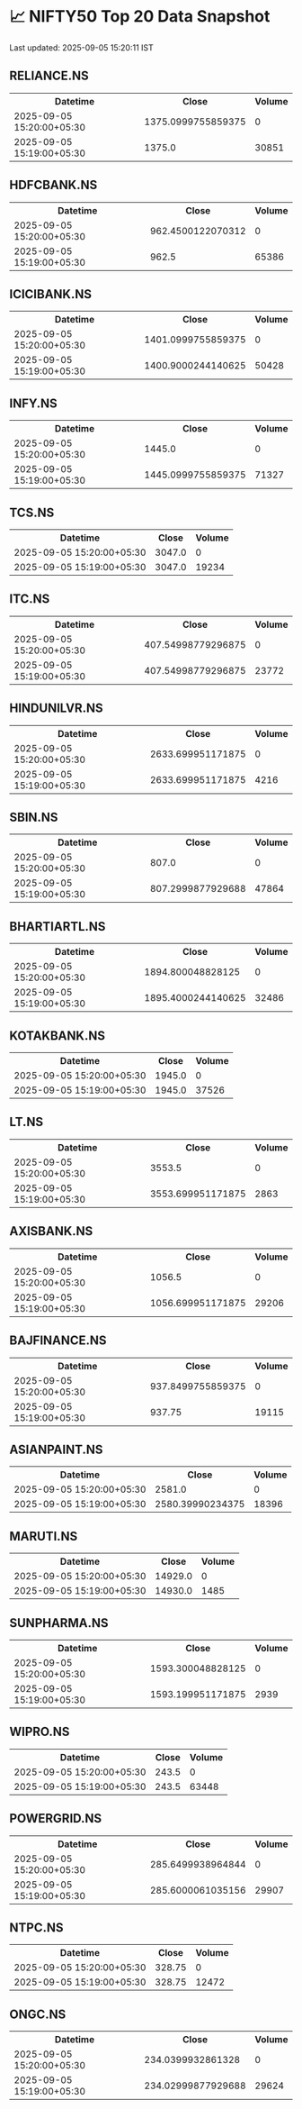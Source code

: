 # 📈 NIFTY50 Top 20 Data Snapshot

Last updated: 2025-09-05 15:20:11 IST

## RELIANCE.NS

<table>
  <tr><th>Datetime</th><th>Close</th><th>Volume</th></tr>
  <tr><td>2025-09-05 15:20:00+05:30</td><td>1375.0999755859375</td><td>0</td></tr>
  <tr><td>2025-09-05 15:19:00+05:30</td><td>1375.0</td><td>30851</td></tr>
</table>

## HDFCBANK.NS

<table>
  <tr><th>Datetime</th><th>Close</th><th>Volume</th></tr>
  <tr><td>2025-09-05 15:20:00+05:30</td><td>962.4500122070312</td><td>0</td></tr>
  <tr><td>2025-09-05 15:19:00+05:30</td><td>962.5</td><td>65386</td></tr>
</table>

## ICICIBANK.NS

<table>
  <tr><th>Datetime</th><th>Close</th><th>Volume</th></tr>
  <tr><td>2025-09-05 15:20:00+05:30</td><td>1401.0999755859375</td><td>0</td></tr>
  <tr><td>2025-09-05 15:19:00+05:30</td><td>1400.9000244140625</td><td>50428</td></tr>
</table>

## INFY.NS

<table>
  <tr><th>Datetime</th><th>Close</th><th>Volume</th></tr>
  <tr><td>2025-09-05 15:20:00+05:30</td><td>1445.0</td><td>0</td></tr>
  <tr><td>2025-09-05 15:19:00+05:30</td><td>1445.0999755859375</td><td>71327</td></tr>
</table>

## TCS.NS

<table>
  <tr><th>Datetime</th><th>Close</th><th>Volume</th></tr>
  <tr><td>2025-09-05 15:20:00+05:30</td><td>3047.0</td><td>0</td></tr>
  <tr><td>2025-09-05 15:19:00+05:30</td><td>3047.0</td><td>19234</td></tr>
</table>

## ITC.NS

<table>
  <tr><th>Datetime</th><th>Close</th><th>Volume</th></tr>
  <tr><td>2025-09-05 15:20:00+05:30</td><td>407.54998779296875</td><td>0</td></tr>
  <tr><td>2025-09-05 15:19:00+05:30</td><td>407.54998779296875</td><td>23772</td></tr>
</table>

## HINDUNILVR.NS

<table>
  <tr><th>Datetime</th><th>Close</th><th>Volume</th></tr>
  <tr><td>2025-09-05 15:20:00+05:30</td><td>2633.699951171875</td><td>0</td></tr>
  <tr><td>2025-09-05 15:19:00+05:30</td><td>2633.699951171875</td><td>4216</td></tr>
</table>

## SBIN.NS

<table>
  <tr><th>Datetime</th><th>Close</th><th>Volume</th></tr>
  <tr><td>2025-09-05 15:20:00+05:30</td><td>807.0</td><td>0</td></tr>
  <tr><td>2025-09-05 15:19:00+05:30</td><td>807.2999877929688</td><td>47864</td></tr>
</table>

## BHARTIARTL.NS

<table>
  <tr><th>Datetime</th><th>Close</th><th>Volume</th></tr>
  <tr><td>2025-09-05 15:20:00+05:30</td><td>1894.800048828125</td><td>0</td></tr>
  <tr><td>2025-09-05 15:19:00+05:30</td><td>1895.4000244140625</td><td>32486</td></tr>
</table>

## KOTAKBANK.NS

<table>
  <tr><th>Datetime</th><th>Close</th><th>Volume</th></tr>
  <tr><td>2025-09-05 15:20:00+05:30</td><td>1945.0</td><td>0</td></tr>
  <tr><td>2025-09-05 15:19:00+05:30</td><td>1945.0</td><td>37526</td></tr>
</table>

## LT.NS

<table>
  <tr><th>Datetime</th><th>Close</th><th>Volume</th></tr>
  <tr><td>2025-09-05 15:20:00+05:30</td><td>3553.5</td><td>0</td></tr>
  <tr><td>2025-09-05 15:19:00+05:30</td><td>3553.699951171875</td><td>2863</td></tr>
</table>

## AXISBANK.NS

<table>
  <tr><th>Datetime</th><th>Close</th><th>Volume</th></tr>
  <tr><td>2025-09-05 15:20:00+05:30</td><td>1056.5</td><td>0</td></tr>
  <tr><td>2025-09-05 15:19:00+05:30</td><td>1056.699951171875</td><td>29206</td></tr>
</table>

## BAJFINANCE.NS

<table>
  <tr><th>Datetime</th><th>Close</th><th>Volume</th></tr>
  <tr><td>2025-09-05 15:20:00+05:30</td><td>937.8499755859375</td><td>0</td></tr>
  <tr><td>2025-09-05 15:19:00+05:30</td><td>937.75</td><td>19115</td></tr>
</table>

## ASIANPAINT.NS

<table>
  <tr><th>Datetime</th><th>Close</th><th>Volume</th></tr>
  <tr><td>2025-09-05 15:20:00+05:30</td><td>2581.0</td><td>0</td></tr>
  <tr><td>2025-09-05 15:19:00+05:30</td><td>2580.39990234375</td><td>18396</td></tr>
</table>

## MARUTI.NS

<table>
  <tr><th>Datetime</th><th>Close</th><th>Volume</th></tr>
  <tr><td>2025-09-05 15:20:00+05:30</td><td>14929.0</td><td>0</td></tr>
  <tr><td>2025-09-05 15:19:00+05:30</td><td>14930.0</td><td>1485</td></tr>
</table>

## SUNPHARMA.NS

<table>
  <tr><th>Datetime</th><th>Close</th><th>Volume</th></tr>
  <tr><td>2025-09-05 15:20:00+05:30</td><td>1593.300048828125</td><td>0</td></tr>
  <tr><td>2025-09-05 15:19:00+05:30</td><td>1593.199951171875</td><td>2939</td></tr>
</table>

## WIPRO.NS

<table>
  <tr><th>Datetime</th><th>Close</th><th>Volume</th></tr>
  <tr><td>2025-09-05 15:20:00+05:30</td><td>243.5</td><td>0</td></tr>
  <tr><td>2025-09-05 15:19:00+05:30</td><td>243.5</td><td>63448</td></tr>
</table>

## POWERGRID.NS

<table>
  <tr><th>Datetime</th><th>Close</th><th>Volume</th></tr>
  <tr><td>2025-09-05 15:20:00+05:30</td><td>285.6499938964844</td><td>0</td></tr>
  <tr><td>2025-09-05 15:19:00+05:30</td><td>285.6000061035156</td><td>29907</td></tr>
</table>

## NTPC.NS

<table>
  <tr><th>Datetime</th><th>Close</th><th>Volume</th></tr>
  <tr><td>2025-09-05 15:20:00+05:30</td><td>328.75</td><td>0</td></tr>
  <tr><td>2025-09-05 15:19:00+05:30</td><td>328.75</td><td>12472</td></tr>
</table>

## ONGC.NS

<table>
  <tr><th>Datetime</th><th>Close</th><th>Volume</th></tr>
  <tr><td>2025-09-05 15:20:00+05:30</td><td>234.0399932861328</td><td>0</td></tr>
  <tr><td>2025-09-05 15:19:00+05:30</td><td>234.02999877929688</td><td>29624</td></tr>
</table>

